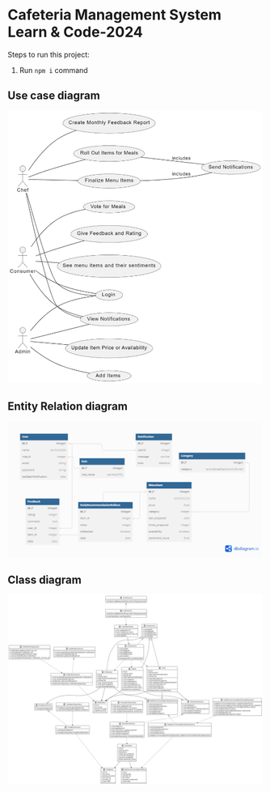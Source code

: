 # Cafeteria Management System Learn & Code-2024

Steps to run this project:

1. Run `npm i` command

## Use case diagram

![Use case diagram](/UML%20diagrams/use-case.png)

## Entity Relation diagram

![ER diagram](/UML%20diagrams/ER-Diagram.png)

## Class diagram

![Class diagram](/UML%20diagrams/class-diagram.png)
